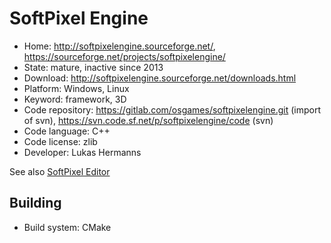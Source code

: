 # SoftPixel Engine

- Home: http://softpixelengine.sourceforge.net/, https://sourceforge.net/projects/softpixelengine/
- State: mature, inactive since 2013
- Download: http://softpixelengine.sourceforge.net/downloads.html
- Platform: Windows, Linux
- Keyword: framework, 3D
- Code repository: https://gitlab.com/osgames/softpixelengine.git (import of svn), https://svn.code.sf.net/p/softpixelengine/code (svn)
- Code language: C++
- Code license: zlib
- Developer: Lukas Hermanns

See also [SoftPixel Editor](https://sourceforge.net/projects/softpixeleditor/)

## Building

- Build system: CMake
